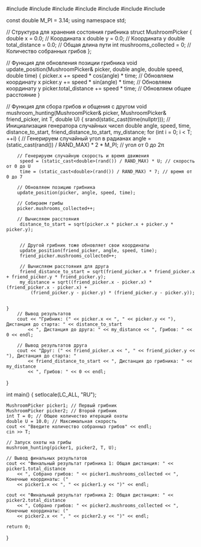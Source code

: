 #include <iostream>
#include <cstdlib>
#include <cmath>
#include <chrono>
#include <future>
#include <thread>
#include <vector>

const double M_PI = 3.14;
using namespace std;

// Структура для хранения состояния грибника
struct MushroomPicker {
    double x = 0.0; // Координата x
    double y = 0.0; // Координата y
    double total_distance = 0.0; // Общая длина пути
    int mushrooms_collected = 0; // Количество собранных грибов
};

// Функция для обновления позиции грибника
void update_position(MushroomPicker& picker, double angle, double speed, double time) {
    picker.x += speed * cos(angle) * time; // Обновляем координату x
    picker.y += speed * sin(angle) * time; // Обновляем координату y
    picker.total_distance += speed * time;  // Обновляем общее расстояние
}

// Функция для сбора грибов и общения с другом
void mushroom_hunting(MushroomPicker& picker, MushroomPicker& friend_picker, int T, double U) {
    srand(static_cast<unsigned int>(time(nullptr))); // Инициализация генератора случайных чисел
    double angle, speed, time, distance_to_start, friend_distance_to_start, my_distance;
    for (int i = 0; i < T; ++i) {
        // Генерируем случайный угол в радианах
         angle = (static_cast<double>(rand()) / RAND_MAX) * 2 * M_PI; // угол от 0 до 2π

        // Генерируем случайную скорость и время движения
         speed = (static_cast<double>(rand()) / RAND_MAX) * U; // скорость от 0 до U
         time = (static_cast<double>(rand()) / RAND_MAX) * 7; // время от 0 до 7

        // Обновляем позицию грибника
        update_position(picker, angle, speed, time);

        // Собираем грибы
        picker.mushrooms_collected++;

        // Вычисляем расстояния
         distance_to_start = sqrt(picker.x * picker.x + picker.y * picker.y);
         

         // Другой грибник тоже обновляет свои координаты
         update_position(friend_picker, angle, speed, time);
         friend_picker.mushrooms_collected++;

         // Вычисляем расстояния для друга
         friend_distance_to_start = sqrt(friend_picker.x * friend_picker.x + friend_picker.y * friend_picker.y);
         my_distance = sqrt((friend_picker.x - picker.x) * (friend_picker.x - picker.x) +
             (friend_picker.y - picker.y) * (friend_picker.y - picker.y));


    }
        // Вывод результатов
        cout << "Грибник: (" << picker.x << ", " << picker.y << "), Дистанция до старта: " << distance_to_start
            << ", Дистанция до друга: " << my_distance << ", Грибов: " << 0 << endl;

        // Вывод результатов друга
        cout << "Друг: (" << friend_picker.x << ", " << friend_picker.y << "), Дистанция до старта: "
            << friend_distance_to_start << ", Дистанция до грибника: " << my_distance
            << ", Грибов: " << 0 << endl;
    
}

int main() {
    setlocale(LC_ALL, "RU");

    MushroomPicker picker1; // Первый грибник
    MushroomPicker picker2; // Второй грибник
    int T = 0; // Общее количество итераций охоты
    double U = 10.0; // Максимальная скорость
    cout << "Введите количество собранныз грибов" << endl;
    cin >> T;

    // Запуск охоты на грибы
    mushroom_hunting(picker1, picker2, T, U);

    // Вывод финальных результатов
    cout << "Финальный результат грибника 1: Общая дистанция: " << picker1.total_distance
        << ", Собрано грибов: " << picker1.mushrooms_collected << ", Конечные координаты: ("
        << picker1.x << ", " << picker1.y << ")" << endl;

    cout << "Финальный результат грибника 2: Общая дистанция: " << picker2.total_distance
        << ", Собрано грибов: " << picker2.mushrooms_collected << ", Конечные координаты: ("
        << picker2.x << ", " << picker2.y << ")" << endl;

    return 0;
}
